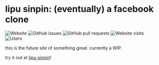 # lipu sinpin: (eventually) a facebook clone
![Website](https://img.shields.io/website?url=https%3A%2F%2Flipu-sinpin.fly.dev%2F)
![GitHub issues](https://img.shields.io/github/issues/KooShnoo/lipu-sinpin)
![GitHub pull requests](https://img.shields.io/github/issues-pr/KooShnoo/lipu-sinpin)
![Website visits](https://img.shields.io/badge/dynamic/json?url=https%3A%2F%2Flipu-sinpin.fly.dev%2Fapi%2Fanalytics&query=%24.pageServes&label=total%20website%20visits)
![Users](https://img.shields.io/badge/dynamic/json?url=https%3A%2F%2Flipu-sinpin.fly.dev%2Fapi%2Fanalytics&query=%24.users&label=users)



this is the future site of something great. currently a WIP.

try it out at [lipu-sinpin](https://lipu-sinpin.fly.dev)!